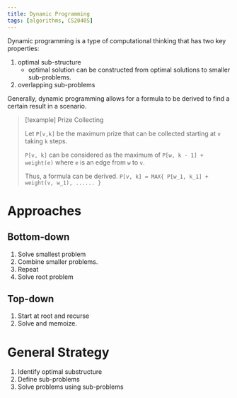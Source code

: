 ```yaml
---
title: Dynamic Programming
tags: [algorithms, CS2040S]
---
```

Dynamic programming is a type of computational thinking that has two key properties:
1. optimal sub-structure
   - optimal solution can be constructed from optimal solutions to smaller sub-problems.
2. overlapping sub-problems

Generally, dynamic programming allows for a formula to be derived to find a certain result in a scenario. 

> [!example] Prize Collecting
> 
> Let `P[v,k]` be the maximum prize that can be collected starting at `v` taking `k` steps.
> 
> `P[v, k]` can be considered as the maximum of `P[w, k - 1] + weight(e)` where `e` is an edge from `w` to `v`.
> 
> Thus, a formula can be derived.
> `P[v, k] = MAX{ P[w_1, k_1] + weight(v, w_1), ...... }`

# Approaches

## Bottom-down
1. Solve smallest problem
2. Combine smaller problems.
3. Repeat
4. Solve root problem
## Top-down
1. Start at root and recurse
2. Solve and memoize.

# General Strategy
1. Identify optimal substructure
2. Define sub-problems
3. Solve problems using sub-problems